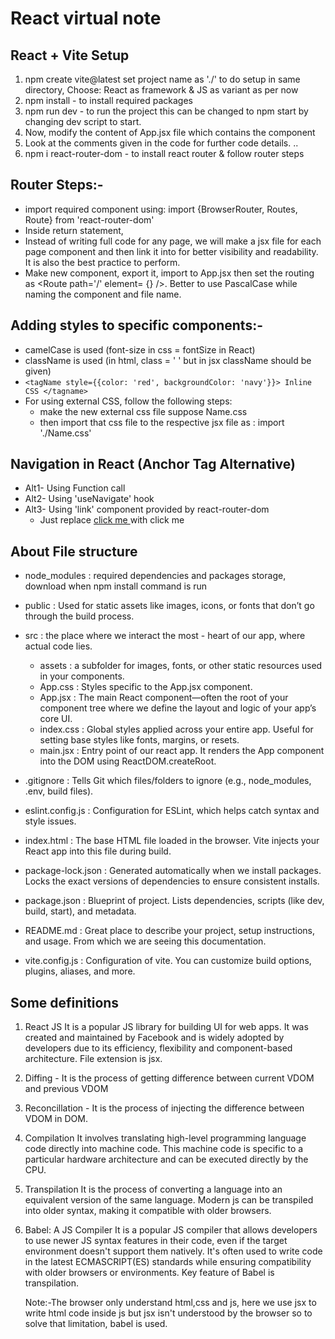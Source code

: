 # React virtual note

## React + Vite Setup
1) npm create vite@latest
    set project name as './' to do setup in same directory,
    Choose: React as framework & JS as variant as per now
2) npm install - to install required packages
3) npm run dev - to run the project
    this can be changed to npm start by changing dev script to start.
4) Now, modify the content of App.jsx file which contains the component
5) Look at the comments given in the code for further code details.
..
6) npm i react-router-dom  - to install react router & follow router steps

## Router Steps:-
* import required component using: import {BrowserRouter, Routes, Route} from 'react-router-dom'
* Inside return statement, <!-- <BrowserRouter>..<Routes>...<Route/> -->
* Instead of writing full code for any page, we will make a jsx file for each page component and then link it into <Route/> for better visibility and readability. It is also the best practice to perform.
* Make new component, export it, import to App.jsx then set the routing as <Route path='/' element= {<Home/>} />. Better to use PascalCase while naming the component and file name.

## Adding styles to specific components:-
* camelCase is used (font-size in css = fontSize in React)
* className is used (in html, class = ' ' but in jsx className should be given)
* `<tagName style={{color: 'red', backgroundColor: 'navy'}}> Inline CSS </tagname>`
* For using external CSS, follow the following steps:
    * make the new external css file suppose Name.css
    * then import that css file to the respective jsx file as : import './Name.css'

## Navigation in React (Anchor Tag Alternative)
* Alt1- Using Function call
* Alt2- Using 'useNavigate' hook
* Alt3- Using 'link' component provided by react-router-dom
    * Just replace <a href='/home'> click me </a> with <Link to='/home'> click me </Link>

## About File structure
* node_modules : required dependencies and packages storage, download when npm install command is run

* public : Used for static assets like images, icons, or fonts that don’t go through the build process.

* src : the place where we interact the most - heart of our app, where actual code lies.
    * assets : a subfolder for images, fonts, or other static resources used in your components.
    * App.css : Styles specific to the App.jsx component.
    * App.jsx : The main React component—often the root of your component tree where we define the layout and logic of your app’s core UI.
    * index.css : Global styles applied across your entire app. Useful for setting base styles like fonts, margins, or resets.
    * main.jsx : Entry point of our react app. It renders the App component into the DOM using ReactDOM.createRoot.

* .gitignore : Tells Git which files/folders to ignore (e.g., node_modules, .env, build files).

* eslint.config.js : Configuration for ESLint, which helps catch syntax and style issues.

* index.html : The base HTML file loaded in the browser. Vite injects your React app into this file during build.

* package-lock.json : Generated automatically when we install packages. Locks the exact versions of dependencies to ensure consistent installs.

* package.json : Blueprint of project. Lists dependencies, scripts (like dev, build, start), and metadata.

* README.md : Great place to describe your project, setup instructions, and usage. From which we are seeing this documentation.

* vite.config.js : Configuration of vite. You can customize build options, plugins, aliases, and more.

## Some definitions
1) React JS
    It is a popular JS library for building UI for web apps. It was created and maintained by Facebook and is widely adopted by developers due to its efficiency, flexibility and component-based architecture. File extension is jsx.

2) Diffing - It is the process of getting difference between current VDOM and previous VDOM

3) Reconcillation - It is the process of injecting the difference between VDOM in DOM.

4) Compilation
    It involves translating high-level programming language code directly into machine code. This machine code is specific to a particular hardware architecture and can be executed directly by the CPU.

5) Transpilation
    It is the process of converting a language into an equivalent version of the same language. Modern js can be transpiled into older syntax, making it compatible with older browsers.

6) Babel: A JS Compiler
    It is a popular JS compiler that allows developers to use newer JS syntax features in their code, even if the target environment doesn't support them natively. It's often used to write code in the latest ECMASCRIPT(ES) standards while ensuring compatibility with older browsers or environments. Key feature of Babel is transpilation.

    Note:-The browser only understand html,css and js, here we use jsx to write html code inside js but jsx isn't understood by the browser so to solve that limitation, babel is used.